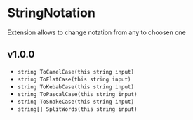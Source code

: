 ﻿# StringNotation

Extension allows to change notation from any to choosen one

## v1.0.0

* `string ToCamelCase(this string input)`
* `string ToFlatCase(this string input)`
* `string ToKebabCase(this string input)`
* `string ToPascalCase(this string input)`
* `string ToSnakeCase(this string input)`
* `string[] SplitWords(this string input)`
